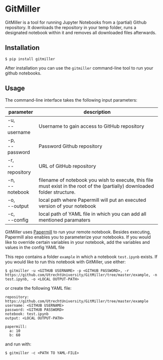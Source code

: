 
# GitMiller

GitMiller is a tool for running Jupyter Notebooks from a (partial) Github repository. It downloads the repository in your temp folder, runs a designated notebook within it and removes all downloaded files afterwards.

## Installation

`$ pip install gitmiller`

After installation you can use the `gitmiller` command-line tool to run your github notebooks.

## Usage

The command-line interface takes the following input parameters:

| parameter | description |
| --- | --- |
| -u,<br />--username | Username to gain access to GitHub repository |
| -p,<br />--password | Password Github repository |
| -r,<br /> --repository | URL of GitHub repository |
| -n,<br />--notebook | filename of notebook you wish to execute, this file must exist in the root of the (partially) downloaded folder structure.|
| -o,<br />--output | local path where Papermill will put an executed version of your notebook |
| -c,<br />--config | local path of YAML file in which you can add all mentioned paramaters |

GitMiller uses [Papermill](https://github.com/nteract/papermill) to run your remote notebook. Besides executing, Papermill also enables you to parameterize your notebooks. If you would like to override certain variables in your notebook, add the variables and values in the config YAML file

This repo contains a folder `example` in which a notebook `test.ipynb` exists. If you would like to run this notebook with GitMiller, use either:

```
$ gitmiller -u <GITHUB USERNAME> -p <GITHUB PASSWORD>, -r https://github.com/UtrechtUniversity/GitMiller/tree/master/example, -n test.ipynb, -o <LOCAL OUTPUT-PATH>
```
or create the following YAML file:
```
repository: https://github.com/UtrechtUniversity/GitMiller/tree/master/example
username: <GITHUB USERNAME>
password: <GITHUB PASSWORD>
notebook: test.ipynb
output: <LOCAL OUTPUT-PATH>

papermill:
  a: 10
  b: 60
```
and run with:
```
$ gitmiller -c <PATH TO YAML-FILE>
```



